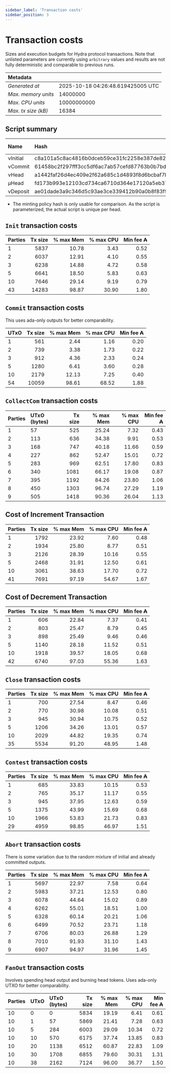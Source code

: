 ```yaml
--- 
sidebar_label: 'Transaction costs' 
sidebar_position: 3 
--- 
```


# Transaction costs 

Sizes and execution budgets for Hydra protocol transactions. Note that unlisted parameters are currently using `arbitrary` values and results are not fully deterministic and comparable to previous runs.

| Metadata | |
| :--- | :--- |
| _Generated at_ | 2025-10-18 04:26:48.619425005 UTC |
| _Max. memory units_ | 14000000 |
| _Max. CPU units_ | 10000000000 |
| _Max. tx size (kB)_ | 16384 |

## Script summary

| Name   | Hash | Size (Bytes) 
| :----- | :--- | -----------: 
| νInitial | c8a101a5c8ac4816b0dceb59ce31fc2258e387de828f02961d2f2045 | 2652 | 
| νCommit | 61458bc2f297fff3cc5df6ac7ab57cefd87763b0b7bd722146a1035c | 685 | 
| νHead | a1442faf26d4ec409e2f62a685c1d4893f8d6bcbaf7bcb59d6fa1340 | 14599 | 
| μHead | fd173b993e12103cd734ca6710d364e17120a5eb37a224c64ab2b188* | 5284 | 
| νDeposit | ae01dade3a9c346d5c93ae3ce339412b90a0b8f83f94ec6baa24e30c | 1102 | 

* The minting policy hash is only usable for comparison. As the script is parameterized, the actual script is unique per head.

## `Init` transaction costs

| Parties | Tx size | % max Mem | % max CPU | Min fee ₳ |
| :------ | ------: | --------: | --------: | --------: |
| 1| 5837 | 10.78 | 3.43 | 0.52 |
| 2| 6037 | 12.91 | 4.10 | 0.55 |
| 3| 6238 | 14.88 | 4.72 | 0.58 |
| 5| 6641 | 18.50 | 5.83 | 0.63 |
| 10| 7646 | 29.14 | 9.19 | 0.79 |
| 43| 14283 | 98.87 | 30.90 | 1.80 |


## `Commit` transaction costs
 This uses ada-only outputs for better comparability.

| UTxO | Tx size | % max Mem | % max CPU | Min fee ₳ |
| :--- | ------: | --------: | --------: | --------: |
| 1| 561 | 2.44 | 1.16 | 0.20 |
| 2| 739 | 3.38 | 1.73 | 0.22 |
| 3| 912 | 4.36 | 2.33 | 0.24 |
| 5| 1280 | 6.41 | 3.60 | 0.28 |
| 10| 2179 | 12.13 | 7.25 | 0.40 |
| 54| 10059 | 98.61 | 68.52 | 1.88 |


## `CollectCom` transaction costs

| Parties | UTxO (bytes) |Tx size | % max Mem | % max CPU | Min fee ₳ |
| :------ | :----------- |------: | --------: | --------: | --------: |
| 1 | 57 | 525 | 25.24 | 7.32 | 0.43 |
| 2 | 113 | 636 | 34.38 | 9.91 | 0.53 |
| 3 | 168 | 747 | 40.18 | 11.66 | 0.59 |
| 4 | 227 | 862 | 52.47 | 15.01 | 0.72 |
| 5 | 283 | 969 | 62.51 | 17.80 | 0.83 |
| 6 | 340 | 1081 | 66.17 | 19.08 | 0.87 |
| 7 | 395 | 1192 | 84.26 | 23.80 | 1.06 |
| 8 | 450 | 1303 | 96.74 | 27.29 | 1.19 |
| 9 | 505 | 1418 | 90.36 | 26.04 | 1.13 |


## Cost of Increment Transaction

| Parties | Tx size | % max Mem | % max CPU | Min fee ₳ |
| :------ | ------: | --------: | --------: | --------: |
| 1| 1792 | 23.92 | 7.60 | 0.48 |
| 2| 1934 | 25.80 | 8.77 | 0.51 |
| 3| 2126 | 28.39 | 10.16 | 0.55 |
| 5| 2468 | 31.91 | 12.50 | 0.61 |
| 10| 3061 | 38.63 | 17.70 | 0.72 |
| 41| 7691 | 97.19 | 54.67 | 1.67 |


## Cost of Decrement Transaction

| Parties | Tx size | % max Mem | % max CPU | Min fee ₳ |
| :------ | ------: | --------: | --------: | --------: |
| 1| 606 | 22.84 | 7.37 | 0.41 |
| 2| 803 | 25.47 | 8.79 | 0.45 |
| 3| 898 | 25.49 | 9.46 | 0.46 |
| 5| 1140 | 28.18 | 11.52 | 0.51 |
| 10| 1918 | 39.57 | 18.05 | 0.68 |
| 42| 6740 | 97.03 | 55.36 | 1.63 |


## `Close` transaction costs

| Parties | Tx size | % max Mem | % max CPU | Min fee ₳ |
| :------ | ------: | --------: | --------: | --------: |
| 1| 700 | 27.54 | 8.47 | 0.46 |
| 2| 770 | 30.98 | 10.08 | 0.51 |
| 3| 945 | 30.94 | 10.75 | 0.52 |
| 5| 1206 | 34.26 | 13.01 | 0.57 |
| 10| 2029 | 44.82 | 19.35 | 0.74 |
| 35| 5534 | 91.20 | 48.95 | 1.48 |


## `Contest` transaction costs

| Parties | Tx size | % max Mem | % max CPU | Min fee ₳ |
| :------ | ------: | --------: | --------: | --------: |
| 1| 685 | 33.83 | 10.15 | 0.53 |
| 2| 765 | 35.17 | 11.17 | 0.55 |
| 3| 945 | 37.95 | 12.63 | 0.59 |
| 5| 1375 | 43.99 | 15.69 | 0.68 |
| 10| 1966 | 53.83 | 21.73 | 0.83 |
| 29| 4959 | 98.85 | 46.97 | 1.51 |


## `Abort` transaction costs
There is some variation due to the random mixture of initial and already committed outputs.

| Parties | Tx size | % max Mem | % max CPU | Min fee ₳ |
| :------ | ------: | --------: | --------: | --------: |
| 1| 5697 | 22.97 | 7.58 | 0.64 |
| 2| 5983 | 37.21 | 12.53 | 0.80 |
| 3| 6078 | 44.64 | 15.02 | 0.89 |
| 4| 6262 | 55.01 | 18.51 | 1.00 |
| 5| 6328 | 60.14 | 20.21 | 1.06 |
| 6| 6499 | 70.52 | 23.71 | 1.18 |
| 7| 6706 | 80.03 | 26.88 | 1.29 |
| 8| 7010 | 91.93 | 31.10 | 1.43 |
| 9| 6907 | 94.97 | 31.96 | 1.45 |


## `FanOut` transaction costs
Involves spending head output and burning head tokens. Uses ada-only UTXO for better comparability.

| Parties | UTxO  | UTxO (bytes) | Tx size | % max Mem | % max CPU | Min fee ₳ |
| :------ | :---- | :----------- | ------: | --------: | --------: | --------: |
| 10 | 0 | 0 | 5834 | 19.19 | 6.41 | 0.61 |
| 10 | 1 | 57 | 5869 | 21.41 | 7.28 | 0.63 |
| 10 | 5 | 284 | 6003 | 29.09 | 10.34 | 0.72 |
| 10 | 10 | 570 | 6175 | 37.74 | 13.85 | 0.83 |
| 10 | 20 | 1138 | 6512 | 60.87 | 22.83 | 1.09 |
| 10 | 30 | 1708 | 6855 | 79.60 | 30.31 | 1.31 |
| 10 | 38 | 2162 | 7124 | 96.00 | 36.77 | 1.50 |

